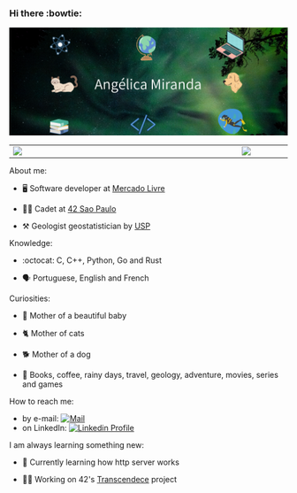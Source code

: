 ### Hi there :bowtie:
![Alt text](capa.png?raw=true "Title")
<center>
<table>
    <tr>
        <td><img width="400px" align="left" src="https://github-readme-stats.vercel.app/api/top-langs/?username=anolivei&hide=html&layout=compact&theme=tokyonight" /></td>
        <td><img width="495px" align="left" src="https://github-readme-stats.vercel.app/api?username=anolivei&theme=tokyonight"/></td>
    </tr>   
</table>
</center>

About me:

* :desktop_computer: Software developer at [Mercado Livre](https://www.mercadolivre.com.br/)

* :woman_astronaut: Cadet at [42 Sao Paulo](https://www.42sp.org.br/)

* :hammer_and_pick: Geologist geostatistician by [USP](https://www5.usp.br/)

Knowledge:

* :octocat: C, C++, Python, Go and Rust

* :speaking_head: Portuguese, English and French

Curiosities:

* :baby_bottle: Mother of a beautiful baby

* :cat2: Mother of cats

* :dog2: Mother of a dog

* :orange_heart: Books, coffee, rainy days, travel, geology, adventure, movies, series and games

How to reach me:<br>
* by e-mail: [![Mail](https://img.shields.io/badge/-Mail-blue?style=flat&logo=Gmail&logoColor=white&link=mailto:miranda.oliveira.angelica@gmail.com)](mailto:miranda.oliveira.angelica@gmail.com)<br>
* on LinkedIn: [![Linkedin Profile](https://img.shields.io/badge/-LinkedIn_Profile-0072b1?style=flat&logo=Linkedin&logoColor=white&link=https://www.linkedin.com/in/anolivei/)](https://www.linkedin.com/in/anolivei/)<br>

I am always learning something new:

* :telescope: Currently learning how http server works

* :woman_technologist: Working on 42's [Transcendece](https://github.com/42vogons/transcendece) project
